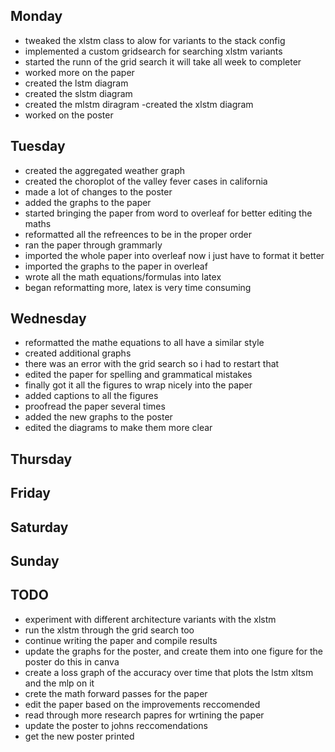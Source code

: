 ## Monday
- tweaked the xlstm class to alow for variants to the stack config
- implemented a custom gridsearch for searching xlstm variants
- started the runn of the grid search it will take all week to completer
- worked more on the paper
- created the lstm diagram
- created the slstm diagram
- created the mlstm diragram
-created the xlstm diagram
- worked on the poster

## Tuesday
- created the aggregated weather graph 
- created the choroplot of the valley fever cases in california
- made a lot of changes to the poster
- added the graphs to the paper
- started bringing the paper from word to overleaf for better editing the maths
- reformatted all the refreences to be in the proper order
- ran the paper through grammarly
- imported the whole paper into overleaf now i just have to format it better
- imported the graphs to the paper in overleaf
- wrote all the math equations/formulas into latex
- began reformatting more, latex is very time consuming

## Wednesday
- reformatted the mathe equations to all have a similar style
- created additional graphs
- there was an error with the grid search so i had to restart that 
- edited the paper for spelling and grammatical mistakes
- finally got it all the figures to wrap nicely into the paper
- added captions to all the figures
- proofread the paper several times
- added the new graphs to the poster
- edited the diagrams to make them more clear

## Thursday
## Friday 
## Saturday
## Sunday



## TODO
- experiment with different architecture variants with the xlstm
- run the xlstm through the grid search too
- continue writing the paper and compile results
- update the graphs for the poster, and create them into one figure for the poster do this in canva
- create a loss graph of the accuracy over time that plots the lstm xltsm and the mlp on it
- crete the math forward passes for the paper
- edit the paper based on the improvements reccomended
- read through more research papres for wrtining the paper
- update the poster to johns reccomendations
- get the new poster printed



